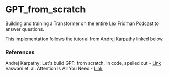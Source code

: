 # GPT_from_scratch
Building and training a Transformer on the entire Lex Fridman Podcast to answer questions.

This implementation follows the tutorial from Andrej Karpathy linked below.

### References

Andrej Karpathy: Let's build GPT: from scratch, in code, spelled out - [Link](https://youtu.be/kCc8FmEb1nY) <br>
Vaswani et. al: Attention Is All You Need - [Link](https://arxiv.org/pdf/1706.03762.pdf)
